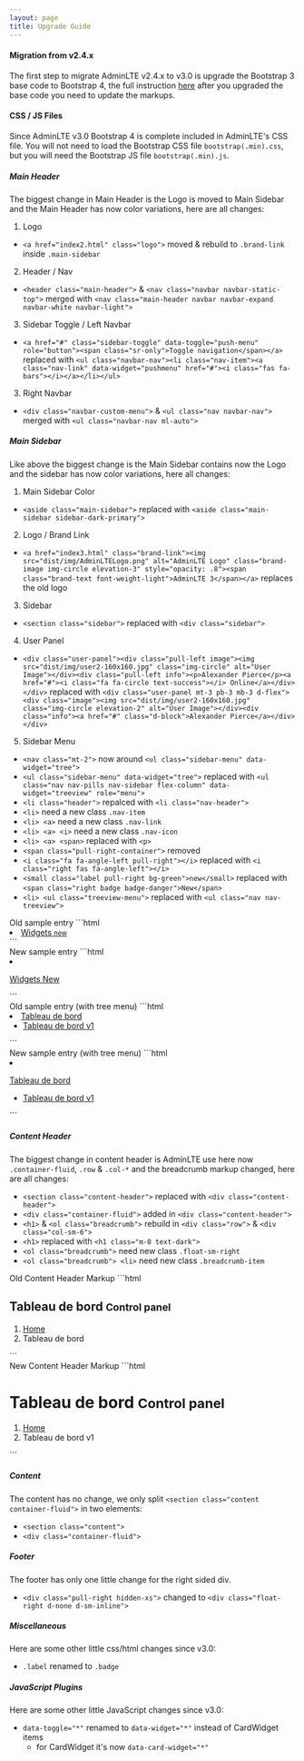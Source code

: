 ```yaml
---
layout: page
title: Upgrade Guide
---
```


#### Migration from v2.4.x

The first step to migrate AdminLTE v2.4.x to v3.0 is upgrade the Bootstrap 3 base code to Bootstrap 4, the full instruction [here](https://getbootstrap.com/docs/4.4/migration/) after you upgraded the base code you need to update the markups.

#### CSS / JS Files

Since AdminLTE v3.0 Bootstrap 4 is complete included in AdminLTE's CSS file. You will not need to load the Bootstrap CSS file `bootstrap(.min).css`, but you will need the Bootstrap JS file `bootstrap(.min).js`.

##### Main Header

The biggest change in Main Header is the Logo is moved to Main Sidebar and the Main Header has now color variations, here are all changes:

1. Logo

-   `<a href="index2.html" class="logo">` moved & rebuild to `.brand-link` inside `.main-sidebar`

2. Header / Nav

-   `<header class="main-header">` & `<nav class="navbar navbar-static-top">` merged with `<nav class="main-header navbar navbar-expand navbar-white navbar-light">`

3. Sidebar Toggle / Left Navbar

-   `<a href="#" class="sidebar-toggle" data-toggle="push-menu" role="button"><span class="sr-only">Toggle navigation</span></a>` replaced with `<ul class="navbar-nav"><li class="nav-item"><a class="nav-link" data-widget="pushmenu" href="#"><i class="fas fa-bars"></i></a></li></ul>`

3. Right Navbar

-   `<div class="navbar-custom-menu">` & `<ul class="nav navbar-nav">` merged with `<ul class="navbar-nav ml-auto">`

##### Main Sidebar

Like above the biggest change is the Main Sidebar contains now the Logo and the sidebar has now color variations, here all changes:

1. Main Sidebar Color

-   `<aside class="main-sidebar">` replaced with `<aside class="main-sidebar sidebar-dark-primary">`

2. Logo / Brand Link

-   `<a href="index3.html" class="brand-link"><img src="dist/img/AdminLTELogo.png" alt="AdminLTE Logo" class="brand-image img-circle elevation-3" style="opacity: .8"><span class="brand-text font-weight-light">AdminLTE 3</span></a>` replaces the old logo

3. Sidebar

-   `<section class="sidebar">` replaced with `<div class="sidebar">`

4. User Panel

-   `<div class="user-panel"><div class="pull-left image"><img src="dist/img/user2-160x160.jpg" class="img-circle" alt="User Image"></div><div class="pull-left info"><p>Alexander Pierce</p><a href="#"><i class="fa fa-circle text-success"></i> Online</a></div></div>` replaced with `<div class="user-panel mt-3 pb-3 mb-3 d-flex"><div class="image"><img src="dist/img/user2-160x160.jpg" class="img-circle elevation-2" alt="User Image"></div><div class="info"><a href="#" class="d-block">Alexander Pierce</a></div></div>`

5. Sidebar Menu

-   `<nav class="mt-2">` now around `<ul class="sidebar-menu" data-widget="tree">`
-   `<ul class="sidebar-menu" data-widget="tree">` replaced with `<ul class="nav nav-pills nav-sidebar flex-column" data-widget="treeview" role="menu">`
-   `<li class="header">` repalced with `<li class="nav-header">`
-   `<li>` need a new class `.nav-item`
-   `<li> <a>` need a new class `.nav-link`
-   `<li> <a> <i>` need a new class `.nav-icon`
-   `<li> <a> <span>` replaced with `<p>`
-   `<span class="pull-right-container">` removed
-   `<i class="fa fa-angle-left pull-right"></i>` replaced with `<i class="right fas fa-angle-left"></i>`
-   `<small class="label pull-right bg-green">new</small>` replaced with `<span class="right badge badge-danger">New</span>`
-   `<li> <ul class="treeview-menu">` replaced with `<ul class="nav nav-treeview">`

<div class="row">
  <div class="col-md-6" markdown="1">
Old sample entry
```html
<li>
  <a href="pages/widgets.html">
    <i class="fa fa-th"></i> <span>Widgets</span>
    <span class="pull-right-container">
      <small class="label pull-right bg-green">new</small>
    </span>
  </a>
</li>
```
  </div>
  <div class="col-md-6" markdown="1">
New sample entry
```html
<li class="nav-item">
  <a href="pages/widgets.html" class="nav-link">
    <i class="nav-icon fas fa-th"></i>
    <p>
      Widgets
      <span class="right badge badge-danger">New</span>
    </p>
  </a>
</li>
```
  </div>
</div>

<div class="row">
  <div class="col-md-6" markdown="1">
Old sample entry (with tree menu)
```html
<li class="treeview">
  <a href="#">
    <i class="fa fa-Tableau de bord"></i> <span>Tableau de bord</span>
    <span class="pull-right-container">
      <i class="fa fa-angle-left pull-right"></i>
    </span>
  </a>
  <ul class="treeview-menu">
    <li class="active"><a href="index.html">
      <i class="fa fa-circle-o"></i> Tableau de bord v1</a>
    </li>
  </ul>
</li>
```
  </div>
  <div class="col-md-6" markdown="1">
New sample entry (with tree menu)
```html
<li class="nav-item">
  <a href="#" class="nav-link">
    <i class="nav-icon fas fa-tachometer-alt"></i>
    <p>
      Tableau de bord
      <i class="right fas fa-angle-left"></i>
    </p>
  </a>
  <ul class="nav nav-treeview">
    <li class="nav-item">
      <a href="index.html" class="nav-link active">
        <i class="far fa-circle nav-icon"></i>
        <p>Tableau de bord v1</p>
      </a>
    </li>
  </ul>
</li>
```
  </div>
</div>

##### Content Header

The biggest change in content header is AdminLTE use here now `.container-fluid`, `.row` & `.col-*` and the breadcrumb markup changed, here are all changes:

-   `<section class="content-header">` replaced with `<div class="content-header">`
-   `<div class="container-fluid">` added in `<div class="content-header">`
-   `<h1>` & `<ol class="breadcrumb">` rebuild in `<div class="row">` & `<div class="col-sm-6">`
-   `<h1>` replaced with `<h1 class="m-0 text-dark">`
-   `<ol class="breadcrumb">` need new class `.float-sm-right`
-   `<ol class="breadcrumb"> <li>` need new class `.breadcrumb-item`

<div class="row">
  <div class="col-md-6" markdown="1">
Old Content Header Markup
```html
<section class="content-header">
  <h1>
    Tableau de bord
    <small>Control panel</small>
  </h1>
  <ol class="breadcrumb">
    <li><a href="#"><i class="fa fa-Tableau de bord"></i> Home</a></li>
    <li class="active">Tableau de bord</li>
  </ol>
</section>
```
  </div>
  <div class="col-md-6" markdown="1">
New Content Header Markup
```html
<div class="content-header">
  <div class="container-fluid">
    <div class="row mb-2">
      <div class="col-sm-6">
        <h1 class="m-0 text-dark">
          Tableau de bord
          <small>Control panel</small>
        </h1>
      </div>
      <div class="col-sm-6">
        <ol class="breadcrumb float-sm-right">
          <li class="breadcrumb-item"><a href="#">Home</a></li>
          <li class="breadcrumb-item active">Tableau de bord v1</li>
        </ol>
      </div>
    </div>
  </div>
</div>
```
  </div>
</div>

##### Content

The content has no change, we only split `<section class="content container-fluid">` in two elements:

-   `<section class="content">`
-   `<div class="container-fluid">`

##### Footer

The footer has only one little change for the right sided div.

-   `<div class="pull-right hidden-xs">` changed to `<div class="float-right d-none d-sm-inline">`

##### Miscellaneous

Here are some other little css/html changes since v3.0:

-   `.label` renamed to `.badge`

##### JavaScript Plugins

Here are some other little JavaScript changes since v3.0:

-   `data-toggle="*"` renamed to `data-widget="*"` instead of CardWidget items
    -   for CardWidget it's now `data-card-widget="*"`
